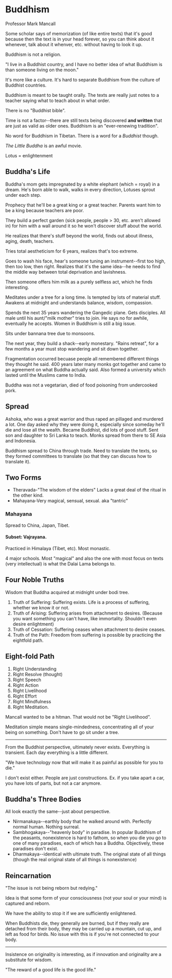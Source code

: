 # Buddhism

Professor Mark Mancall

Some scholar says of memorization (of like entire texts) that it's good because then the text is in your head forever, so you can think about it whenever, talk about it whenver, etc. without having to look it up.

Buddhism is not a religion.

"I live in a Buddhist country, and I have no better idea of what Buddhism is than someone living on the moon."

It's more like a culture. It's hard to separate Buddhism from the culture of Buddhist countries.

Buddhism is meant to be taught orally. The texts are really just notes to a teacher saying what to teach about in what order.

There is no "Buddhist bible".

Time is not a factor--there are still texts being discovered **and written** that are just as valid as older ones. Buddhism is an "ever-renewing tradition".

No word for Buddhism in Tibetan. There is a word for a *Buddhist* though.

*The Little Buddha* is an awful movie.

Lotus = enlightenment

## Buddha's Life

Buddha's mom gets impregnated by a white elephant (which = royal) in a dream. He's born able to walk, walks in every direction, Lotuses sprout under each step.

Prophecy that he'll be a great king or a great teacher. Parents want him to be a king because teachers are poor.

They build a perfect garden (sick people, people > 30, etc. aren't allowed in) for him with a wall around it so he won't discover stuff about the world.

He realizes that there's stuff beyond the world, finds out about illness, aging, death, teachers.

Tries total aestheticism for 6 years, realizes that's too extreme.

Goes to wash his face, hear's someone tuning an instrument--first too high, then too low, then right. Realizes that it's the same idea--he needs to find the middle way between total deprivation and lavishness.

Then someone offers him milk as a purely selfless act, which he finds interesting.

Meditates under a tree for a long time. Is tempted by lots of material stuff. Awakens at midnight and understands balance, wisdom, compassion.

Spends the next 35 years wandering the Gangedic plane. Gets disciples. All male until his aunt/"milk mother" tries to join. He says no for awhile, eventually he accepts. Women in Buddhism is still a big issue.

Sits under bannana tree due to monsoons.

The next year, they build a shack--early monestary. "Rains retreat", for a few months a year must stop wandering and sit down together.

Fragmentation occurred becuase people all remembered different things they thought he said. 400 years later many monks got together and came to an agreement on what Buddha actually said. Also formed a university which lasted until the Muslims came to India.

Buddha was not a vegetarian, died of food poisoning from undercooked pork.

## Spread

Ashoka, who was a great warrior and thus raped an pillaged and murdered a lot. One day asked why they were doing it, especially since someday he'll die and lose all the wealth. Became Buddhist, did lots of good stuff. Sent son and daughter to Sri Lanka to teach. Monks spread from there to SE Asia and Indonesia.

Buddhism spread to China through trade. Need to translate the texts, so they formed committees to translate (so that they can discuss how to translate it).

## Two Forms

* Theravada-"The wisdom of the elders" Lacks a great deal of the ritual in the other kind.
* Mahayana-Very magical, sensual, sexual. aka "tantric"

### Mahayana

Spread to China, Japan, Tibet.

#### Subset: Vajrayana.

Practiced in Himalaya (Tibet, etc). Most monastic.

4 major schools. Most "magical" and also the one with most focus on texts (very intellectual) is what the Dalai Lama belongs to.

## Four Noble Truths

Wisdom that Buddha acquired at midnight under bodi tree.

1. Truth of Suffering: Suffering exists. Life is a process of suffering, whether we know it or not.
2. Truth of Arising: Suffering arises from attachment to desires. (Because you want something you can't have, like immortality. Shouldn't even desire enlightment)
3. Truth of Cessation: Suffering ceases when attachment to desire ceases.
4. Truth of the Path: Freedom from suffering is possible by practicing the eightfold path.

## Eight-fold Path

1. Right Understanding
2. Right Resolve (thought)
3. Right Speech
4. Right Action
5. Right Livelihood
6. Right Effort
7. Right Mindfulness
8. Right Meditation.

Mancall wanted to be a hitman. That would not be "Right Livelihood".

Meditation simple means single-mindedness, concentrating all of your being on something. Don't have to go sit under a tree.

---

From the Buddhist perspective, ultimately never exists. Everything is transient. Each day everything is a little different.

"We have technology now that will make it as painful as possible for you to die."

I don't exist either. People are just constructions. Ex. if you take apart a car, you have lots of parts, but not a car anymore.

## Buddha's Three Bodies

All look exactly the same--just about perspective.

* Nirmanakaya--earthly body that he walked around with. Perfectly normal human. Nothing surreal.
* Sambhogakaya--"heavenly body" in paradise. In popular Buddhism of the peasants, nonexistence is hard to fathom, so when you die you go to one of many paradises, each of which has a Buddha. Objectively, these paradises don't exist.
* Dharmakaya--identical with ultimate truth. The original state of all things (though the real original state of all things is nonexistence)

## Reincarnation

"The issue is not being reborn but redying."

Idea is that some form of your consciousness (not your soul or your mind) is captured and reborn.

We have the ability to stop it if we are sufficiently enlightened.

When Buddhists die, they generally are burned, but if they really are detached from their body, they may be carried up a mountain, cut up, and left as food for birds. No issue with this is if you're not connected to your body.

---

Insistence on originality is interesting, as if innovation and originality are a substitute for wisdom.

"The reward of a good life is the good life."
